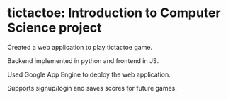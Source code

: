 # tictactoe: Introduction to Computer Science project
Created a web application to play tictactoe game.

Backend implemented in python and frontend in JS.

Used Google App Engine to deploy the web application.

Supports signup/login and saves scores for future games.
